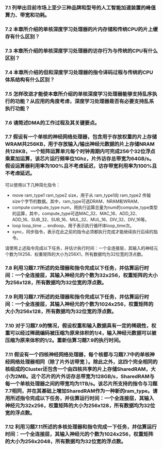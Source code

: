 ### 7.1 列举出目前市场上至少三种品牌和型号的人工智能加速装置的峰值算力、带宽和功耗。

### 7.2 本章所介绍的单核深度学习处理器的片内存储和传统CPU的片上缓存有什么区别？

### 7.3 本章所介绍的单核深度学习处理器的访存行为与传统的CPU有什么区别？

### 7.4 本章所介绍的但和深度学习处理器的指令译码过程与传统的CPU体系结构有什么区别？

### 7.5 怎样改进才能使本章所介绍的单核深度学习处理器能够支持乱序执行的功能？从应用的角度考虑，深度学习处理器是否有必要支持乱系执行功能？

### 7.6 请简述DMA的工作过程及其关键要点。

### 7.7 假设有一个单核的神经网络处理器，包含用于存放权重的片上存储WRAM共256KB，用于存放输入/输出神经元数据的片上存储NRAM共128KB，一个矩阵运算单元每个时钟周期内可完成256个32位浮点乘累加运算，该芯片运行频率位1Ghz，片外访存总带宽为64GB/s。假设运算器利用率为100%且不考虑延迟，访存带宽利用率为100%且不考虑延迟。

可以使用以下几种简化指令：

- move ram_type1 ram_type2 size，用于从 ram_type1向 ram_type2 传输size个字节的数据。其中，ram_type可选DRAM、NRAM和WRAM、
- compute compute_type num，用执行运算总量为num的compute_type类型的运算，其中，compute_type可选MAC_32、MAC_16、ADD_32、ADD_16、SUB_32、SUB_16、MUL_32、MUL_16、DIV_32、DIV_16等。
- loop loop_time ... endloop，用于表示执行循环体loop_time次。
- sync，同步指令，表示在此之前的指令必须都执行完成才能继续执行后续的指令。

请使用上述指令完成以下任务，并估计执行时间：一个全连接层，其输入的神经元个数为1X256、权重矩阵的大小为256X1，所有数据均为32位宽的浮点数。

### 7.8 利用习题7.7所述的处理器和指令完成以下任务，并估算运行时间：一个全连接层，其输入神经元的个数为32x256，权重矩阵的大小为256x128，所有数据均为32位宽的浮点数。

### 7.9 利用习题7.7所述的处理器和指令完成以下任务，并估算运行时间：一个全连接层，其输入神经元的个数为1024x256，权重矩阵的大小为256x128，所有数据均为32位宽的浮点数。

### 7.10 对于习题7.9的情况，假设权重和输入数据具有一定的稀疏性，权重可以经过稀疏编码被压缩为原来体积的1/4，输入神经元数据可以被压缩为原来体积的1/2。重新估算习题7.9的执行时间。

### 7.11 假设有一个四核神经网络处理器，每个核都与习题7.7中的单核神经网络处理器相同（除了片外访带宽 ）。除此之外，这四个完全相同的核组成的Cluster还包含一个由四核共享的片上存储SharedRAM，大小为2MB。这个芯片的片外访存总带宽为128GB/s，SharedRAM与每一个单核处理器之间的带宽均为1TB/s。该芯片所支持的指令与习题7.7相同，并在其基础上增加SharedRAM作为一种新的ram_type。请用所述指令完成以下任务，并估算运行时间：一个全连接层，其输入神经元为32x256，权重矩阵的大小为256x128，所有数据均为32位宽的浮点数。

### 7.12 利用习题7.11所述的多核处理器和指令完成一下任务，并估算运行时间：一个全连接层，其输入神经元的个数为1024x256，权重矩阵的大小为256x2048，所有数据均为32位宽的浮点数。
